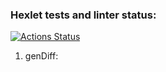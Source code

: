 ### Hexlet tests and linter status:
[![Actions Status](https://github.com/unbulanov/frontend-project-46/workflows/hexlet-check/badge.svg)](https://github.com/unbulanov/frontend-project-46/actions)

1. genDiff:
<script async id="asciicast-t4HZEAAW0rHuLjJJGcmlI7zu6" src="https://asciinema.org/a/t4HZEAAW0rHuLjJJGcmlI7zu6.js"></script>